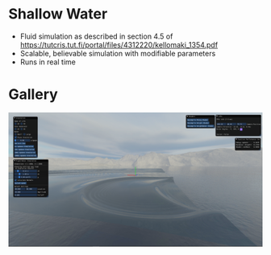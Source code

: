 # Shallow Water

- Fluid simulation as described in section 4.5 of https://tutcris.tut.fi/portal/files/4312220/kellomaki_1354.pdf
- Scalable, believable simulation with modifiable parameters
- Runs in real time

# Gallery

![Water simulation.](https://github.com/JuanDiegoMontoya/Shallow-Water/blob/master/Images/water2.png "Water simulation.")
